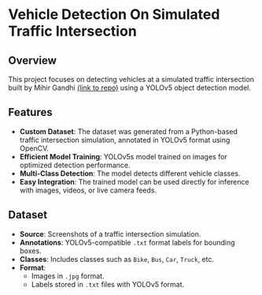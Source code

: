 # **Vehicle Detection On Simulated Traffic Intersection**


## Overview
This project focuses on detecting vehicles at a simulated traffic intersection built by Mihir Gandhi [(link to repo)](https://github.com/mihir-m-gandhi/Traffic-Intersection-Simulation-with-Stats/tree/main) using a YOLOv5 object detection model. 

## Features
- **Custom Dataset**: The dataset was generated from a Python-based traffic intersection simulation, annotated in YOLOv5 format using OpenCV.
- **Efficient Model Training**: YOLOv5s model trained on images for optimized detection performance.
- **Multi-Class Detection**: The model detects different vehicle classes.
- **Easy Integration**: The trained model can be used directly for inference with images, videos, or live camera feeds.

## Dataset
- **Source**: Screenshots of a traffic intersection simulation.
- **Annotations**: YOLOv5-compatible `.txt` format labels for bounding boxes.
- **Classes**: Includes classes such as `Bike`, `Bus`, `Car`, `Truck`, etc.
- **Format**: 
  - Images in `.jpg` format.
  - Labels stored in `.txt` files with YOLOv5 format.

